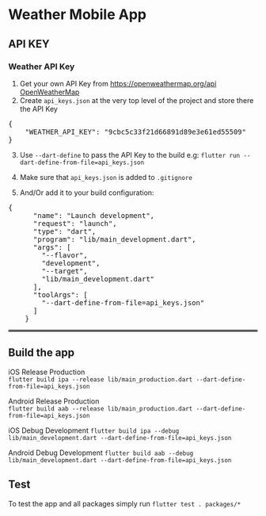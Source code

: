 # Weather Mobile App

## API KEY
### Weather API Key
1) Get your own API Key from https://openweathermap.org/api [OpenWeatherMap](https://openweathermap.org/api)
2) Create `api_keys.json` at the very top level of the project and store there the API Key
<pre>{
    "WEATHER_API_KEY": "9cbc5c33f21d66891d89e3e61ed55509"
}</pre>
3) Use `--dart-define` to pass the API Key to the build
e.g: `flutter run --dart-define-from-file=api_keys.json`

4) Make sure that `api_keys.json` is added to `.gitignore`

5) And/Or add it to your build configuration:
<pre>{
      "name": "Launch development",
      "request": "launch",
      "type": "dart",
      "program": "lib/main_development.dart",
      "args": [
        "--flavor",
        "development",
        "--target",
        "lib/main_development.dart"
      ],
      "toolArgs": [
        "--dart-define-from-file=api_keys.json"
      ]
    }</pre>

<hr style="border:2px solid gray">

## Build the app
iOS Release Production  
`flutter build ipa --release lib/main_production.dart --dart-define-from-file=api_keys.json`

Android Release Production  
`flutter build aab --release lib/main_production.dart --dart-define-from-file=api_keys.json`

iOS Debug Development 
`flutter build ipa --debug lib/main_development.dart --dart-define-from-file=api_keys.json`

Android Debug Development 
`flutter build aab --debug lib/main_development.dart --dart-define-from-file=api_keys.json`

## Test
To test the app and all packages simply run 
`flutter test . packages/*`